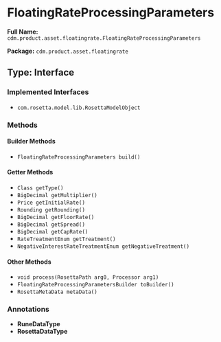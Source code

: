 # FloatingRateProcessingParameters

**Full Name:** `cdm.product.asset.floatingrate.FloatingRateProcessingParameters`

**Package:** `cdm.product.asset.floatingrate`

## Type: Interface

### Implemented Interfaces

- `com.rosetta.model.lib.RosettaModelObject`

### Methods

#### Builder Methods

- `FloatingRateProcessingParameters build()`

#### Getter Methods

- `Class getType()`
- `BigDecimal getMultiplier()`
- `Price getInitialRate()`
- `Rounding getRounding()`
- `BigDecimal getFloorRate()`
- `BigDecimal getSpread()`
- `BigDecimal getCapRate()`
- `RateTreatmentEnum getTreatment()`
- `NegativeInterestRateTreatmentEnum getNegativeTreatment()`

#### Other Methods

- `void process(RosettaPath arg0, Processor arg1)`
- `FloatingRateProcessingParametersBuilder toBuilder()`
- `RosettaMetaData metaData()`

### Annotations

- **RuneDataType**
- **RosettaDataType**

